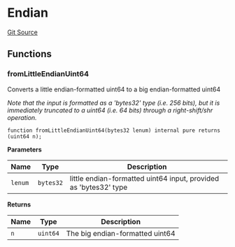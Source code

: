 # Endian
[Git Source](https://github.com/bowenli86/eigenlayer-contracts/blob/0800603ae0e71de6487dd628cace5380fa364f74/src/contracts/libraries/Endian.sol)


## Functions
### fromLittleEndianUint64

Converts a little endian-formatted uint64 to a big endian-formatted uint64

*Note that the input is formatted as a 'bytes32' type (i.e. 256 bits), but it is immediately truncated to a uint64 (i.e. 64 bits)
through a right-shift/shr operation.*


```solidity
function fromLittleEndianUint64(bytes32 lenum) internal pure returns (uint64 n);
```
**Parameters**

|Name|Type|Description|
|----|----|-----------|
|`lenum`|`bytes32`|little endian-formatted uint64 input, provided as 'bytes32' type|

**Returns**

|Name|Type|Description|
|----|----|-----------|
|`n`|`uint64`|The big endian-formatted uint64|


